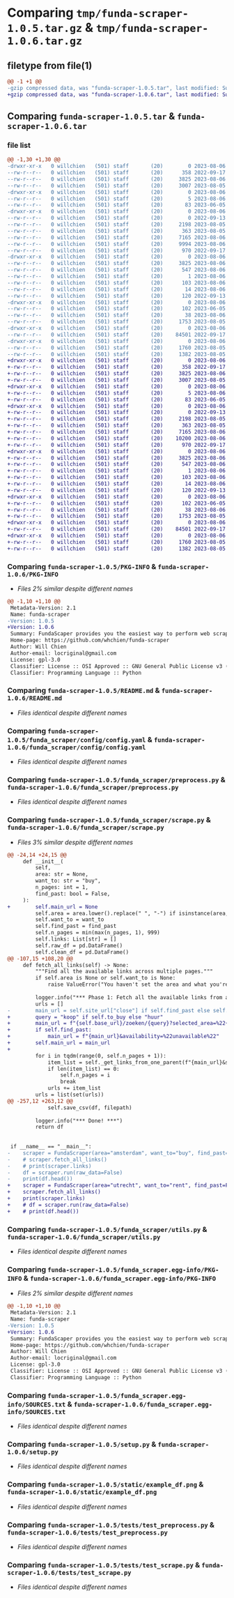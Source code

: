 # Comparing `tmp/funda-scraper-1.0.5.tar.gz` & `tmp/funda-scraper-1.0.6.tar.gz`

## filetype from file(1)

```diff
@@ -1 +1 @@
-gzip compressed data, was "funda-scraper-1.0.5.tar", last modified: Sun Aug  6 12:49:27 2023, max compression
+gzip compressed data, was "funda-scraper-1.0.6.tar", last modified: Sun Aug  6 13:21:13 2023, max compression
```

## Comparing `funda-scraper-1.0.5.tar` & `funda-scraper-1.0.6.tar`

### file list

```diff
@@ -1,30 +1,30 @@
-drwxr-xr-x   0 willchien   (501) staff       (20)        0 2023-08-06 12:49:27.546584 funda-scraper-1.0.5/
--rw-r--r--   0 willchien   (501) staff       (20)      358 2022-09-17 10:26:03.000000 funda-scraper-1.0.5/MANIFEST.in
--rw-r--r--   0 willchien   (501) staff       (20)     3825 2023-08-06 12:49:27.546424 funda-scraper-1.0.5/PKG-INFO
--rw-r--r--   0 willchien   (501) staff       (20)     3007 2023-08-05 15:18:43.000000 funda-scraper-1.0.5/README.md
-drwxr-xr-x   0 willchien   (501) staff       (20)        0 2023-08-06 12:49:27.543837 funda-scraper-1.0.5/funda_scraper/
--rw-r--r--   0 willchien   (501) staff       (20)        5 2023-08-06 12:49:03.000000 funda-scraper-1.0.5/funda_scraper/VERSION
--rw-r--r--   0 willchien   (501) staff       (20)       83 2023-06-05 14:47:30.000000 funda-scraper-1.0.5/funda_scraper/__init__.py
-drwxr-xr-x   0 willchien   (501) staff       (20)        0 2023-08-06 12:49:27.545001 funda-scraper-1.0.5/funda_scraper/config/
--rw-r--r--   0 willchien   (501) staff       (20)        0 2022-09-13 14:21:55.000000 funda-scraper-1.0.5/funda_scraper/config/__init__.py
--rw-r--r--   0 willchien   (501) staff       (20)     2198 2023-08-05 14:17:10.000000 funda-scraper-1.0.5/funda_scraper/config/config.yaml
--rw-r--r--   0 willchien   (501) staff       (20)      363 2023-08-05 14:17:10.000000 funda-scraper-1.0.5/funda_scraper/config/core.py
--rw-r--r--   0 willchien   (501) staff       (20)     7165 2023-08-06 12:46:07.000000 funda-scraper-1.0.5/funda_scraper/preprocess.py
--rw-r--r--   0 willchien   (501) staff       (20)     9994 2023-08-06 12:48:16.000000 funda-scraper-1.0.5/funda_scraper/scrape.py
--rw-r--r--   0 willchien   (501) staff       (20)      970 2022-09-17 07:54:57.000000 funda-scraper-1.0.5/funda_scraper/utils.py
-drwxr-xr-x   0 willchien   (501) staff       (20)        0 2023-08-06 12:49:27.544547 funda-scraper-1.0.5/funda_scraper.egg-info/
--rw-r--r--   0 willchien   (501) staff       (20)     3825 2023-08-06 12:49:27.000000 funda-scraper-1.0.5/funda_scraper.egg-info/PKG-INFO
--rw-r--r--   0 willchien   (501) staff       (20)      547 2023-08-06 12:49:27.000000 funda-scraper-1.0.5/funda_scraper.egg-info/SOURCES.txt
--rw-r--r--   0 willchien   (501) staff       (20)        1 2023-08-06 12:49:27.000000 funda-scraper-1.0.5/funda_scraper.egg-info/dependency_links.txt
--rw-r--r--   0 willchien   (501) staff       (20)      103 2023-08-06 12:49:27.000000 funda-scraper-1.0.5/funda_scraper.egg-info/requires.txt
--rw-r--r--   0 willchien   (501) staff       (20)       14 2023-08-06 12:49:27.000000 funda-scraper-1.0.5/funda_scraper.egg-info/top_level.txt
--rw-r--r--   0 willchien   (501) staff       (20)      120 2022-09-13 18:41:58.000000 funda-scraper-1.0.5/pyproject.toml
-drwxr-xr-x   0 willchien   (501) staff       (20)        0 2023-08-06 12:49:27.542697 funda-scraper-1.0.5/requirements/
--rw-r--r--   0 willchien   (501) staff       (20)      102 2023-06-05 15:09:36.000000 funda-scraper-1.0.5/requirements/requirements.txt
--rw-r--r--   0 willchien   (501) staff       (20)       38 2023-08-06 12:49:27.546626 funda-scraper-1.0.5/setup.cfg
--rw-r--r--   0 willchien   (501) staff       (20)     1753 2023-08-05 14:51:56.000000 funda-scraper-1.0.5/setup.py
-drwxr-xr-x   0 willchien   (501) staff       (20)        0 2023-08-06 12:49:27.545191 funda-scraper-1.0.5/static/
--rw-r--r--   0 willchien   (501) staff       (20)    84501 2022-09-17 09:27:50.000000 funda-scraper-1.0.5/static/example_df.png
-drwxr-xr-x   0 willchien   (501) staff       (20)        0 2023-08-06 12:49:27.546054 funda-scraper-1.0.5/tests/
--rw-r--r--   0 willchien   (501) staff       (20)     1760 2023-08-05 14:17:10.000000 funda-scraper-1.0.5/tests/test_preprocess.py
--rw-r--r--   0 willchien   (501) staff       (20)     1382 2023-08-05 14:51:56.000000 funda-scraper-1.0.5/tests/test_scrape.py
+drwxr-xr-x   0 willchien   (501) staff       (20)        0 2023-08-06 13:21:13.660082 funda-scraper-1.0.6/
+-rw-r--r--   0 willchien   (501) staff       (20)      358 2022-09-17 10:26:03.000000 funda-scraper-1.0.6/MANIFEST.in
+-rw-r--r--   0 willchien   (501) staff       (20)     3825 2023-08-06 13:21:13.659957 funda-scraper-1.0.6/PKG-INFO
+-rw-r--r--   0 willchien   (501) staff       (20)     3007 2023-08-05 15:18:43.000000 funda-scraper-1.0.6/README.md
+drwxr-xr-x   0 willchien   (501) staff       (20)        0 2023-08-06 13:21:13.657471 funda-scraper-1.0.6/funda_scraper/
+-rw-r--r--   0 willchien   (501) staff       (20)        5 2023-08-06 13:20:46.000000 funda-scraper-1.0.6/funda_scraper/VERSION
+-rw-r--r--   0 willchien   (501) staff       (20)       83 2023-06-05 14:47:30.000000 funda-scraper-1.0.6/funda_scraper/__init__.py
+drwxr-xr-x   0 willchien   (501) staff       (20)        0 2023-08-06 13:21:13.658707 funda-scraper-1.0.6/funda_scraper/config/
+-rw-r--r--   0 willchien   (501) staff       (20)        0 2022-09-13 14:21:55.000000 funda-scraper-1.0.6/funda_scraper/config/__init__.py
+-rw-r--r--   0 willchien   (501) staff       (20)     2198 2023-08-05 14:17:10.000000 funda-scraper-1.0.6/funda_scraper/config/config.yaml
+-rw-r--r--   0 willchien   (501) staff       (20)      363 2023-08-05 14:17:10.000000 funda-scraper-1.0.6/funda_scraper/config/core.py
+-rw-r--r--   0 willchien   (501) staff       (20)     7165 2023-08-06 12:46:07.000000 funda-scraper-1.0.6/funda_scraper/preprocess.py
+-rw-r--r--   0 willchien   (501) staff       (20)    10200 2023-08-06 13:20:38.000000 funda-scraper-1.0.6/funda_scraper/scrape.py
+-rw-r--r--   0 willchien   (501) staff       (20)      970 2022-09-17 07:54:57.000000 funda-scraper-1.0.6/funda_scraper/utils.py
+drwxr-xr-x   0 willchien   (501) staff       (20)        0 2023-08-06 13:21:13.658233 funda-scraper-1.0.6/funda_scraper.egg-info/
+-rw-r--r--   0 willchien   (501) staff       (20)     3825 2023-08-06 13:21:13.000000 funda-scraper-1.0.6/funda_scraper.egg-info/PKG-INFO
+-rw-r--r--   0 willchien   (501) staff       (20)      547 2023-08-06 13:21:13.000000 funda-scraper-1.0.6/funda_scraper.egg-info/SOURCES.txt
+-rw-r--r--   0 willchien   (501) staff       (20)        1 2023-08-06 13:21:13.000000 funda-scraper-1.0.6/funda_scraper.egg-info/dependency_links.txt
+-rw-r--r--   0 willchien   (501) staff       (20)      103 2023-08-06 13:21:13.000000 funda-scraper-1.0.6/funda_scraper.egg-info/requires.txt
+-rw-r--r--   0 willchien   (501) staff       (20)       14 2023-08-06 13:21:13.000000 funda-scraper-1.0.6/funda_scraper.egg-info/top_level.txt
+-rw-r--r--   0 willchien   (501) staff       (20)      120 2022-09-13 18:41:58.000000 funda-scraper-1.0.6/pyproject.toml
+drwxr-xr-x   0 willchien   (501) staff       (20)        0 2023-08-06 13:21:13.656416 funda-scraper-1.0.6/requirements/
+-rw-r--r--   0 willchien   (501) staff       (20)      102 2023-06-05 15:09:36.000000 funda-scraper-1.0.6/requirements/requirements.txt
+-rw-r--r--   0 willchien   (501) staff       (20)       38 2023-08-06 13:21:13.660121 funda-scraper-1.0.6/setup.cfg
+-rw-r--r--   0 willchien   (501) staff       (20)     1753 2023-08-05 14:51:56.000000 funda-scraper-1.0.6/setup.py
+drwxr-xr-x   0 willchien   (501) staff       (20)        0 2023-08-06 13:21:13.658916 funda-scraper-1.0.6/static/
+-rw-r--r--   0 willchien   (501) staff       (20)    84501 2022-09-17 09:27:50.000000 funda-scraper-1.0.6/static/example_df.png
+drwxr-xr-x   0 willchien   (501) staff       (20)        0 2023-08-06 13:21:13.659673 funda-scraper-1.0.6/tests/
+-rw-r--r--   0 willchien   (501) staff       (20)     1760 2023-08-05 14:17:10.000000 funda-scraper-1.0.6/tests/test_preprocess.py
+-rw-r--r--   0 willchien   (501) staff       (20)     1382 2023-08-05 14:51:56.000000 funda-scraper-1.0.6/tests/test_scrape.py
```

### Comparing `funda-scraper-1.0.5/PKG-INFO` & `funda-scraper-1.0.6/PKG-INFO`

 * *Files 2% similar despite different names*

```diff
@@ -1,10 +1,10 @@
 Metadata-Version: 2.1
 Name: funda-scraper
-Version: 1.0.5
+Version: 1.0.6
 Summary: FundaScaper provides you the easiest way to perform web scraping from Funda, the Dutch housing website.
 Home-page: https://github.com/whchien/funda-scraper
 Author: Will Chien
 Author-email: locriginal@gmail.com
 License: gpl-3.0
 Classifier: License :: OSI Approved :: GNU General Public License v3 (GPLv3)
 Classifier: Programming Language :: Python
```

### Comparing `funda-scraper-1.0.5/README.md` & `funda-scraper-1.0.6/README.md`

 * *Files identical despite different names*

### Comparing `funda-scraper-1.0.5/funda_scraper/config/config.yaml` & `funda-scraper-1.0.6/funda_scraper/config/config.yaml`

 * *Files identical despite different names*

### Comparing `funda-scraper-1.0.5/funda_scraper/preprocess.py` & `funda-scraper-1.0.6/funda_scraper/preprocess.py`

 * *Files identical despite different names*

### Comparing `funda-scraper-1.0.5/funda_scraper/scrape.py` & `funda-scraper-1.0.6/funda_scraper/scrape.py`

 * *Files 3% similar despite different names*

```diff
@@ -24,14 +24,15 @@
     def __init__(
         self,
         area: str = None,
         want_to: str = "buy",
         n_pages: int = 1,
         find_past: bool = False,
     ):
+        self.main_url = None
         self.area = area.lower().replace(" ", "-") if isinstance(area, str) else area
         self.want_to = want_to
         self.find_past = find_past
         self.n_pages = min(max(n_pages, 1), 999)
         self.links: List[str] = []
         self.raw_df = pd.DataFrame()
         self.clean_df = pd.DataFrame()
@@ -107,15 +108,20 @@
     def fetch_all_links(self) -> None:
         """Find all the available links across multiple pages."""
         if self.area is None or self.want_to is None:
             raise ValueError("You haven't set the area and what you're looking for.")
 
         logger.info("*** Phase 1: Fetch all the available links from all pages *** ")
         urls = []
-        main_url = self.site_url["close"] if self.find_past else self.site_url["open"]
+        query = "koop" if self.to_buy else "huur"
+        main_url = f"{self.base_url}/zoeken/{query}?selected_area=%22{self.area}%22"
+        if self.find_past:
+            main_url = f"{main_url}&availability=%22unavailable%22"
+        self.main_url = main_url
+
         for i in tqdm(range(0, self.n_pages + 1)):
             item_list = self._get_links_from_one_parent(f"{main_url}&search_result={i}")
             if len(item_list) == 0:
                 self.n_pages = i
                 break
             urls += item_list
         urls = list(set(urls))
@@ -257,12 +263,12 @@
             self.save_csv(df, filepath)
 
         logger.info("*** Done! ***")
         return df
 
 
 if __name__ == "__main__":
-    scraper = FundaScraper(area="amsterdam", want_to="buy", find_past=True, n_pages=1)
-    # scraper.fetch_all_links()
-    # print(scraper.links)
-    df = scraper.run(raw_data=False)
-    print(df.head())
+    scraper = FundaScraper(area="utrecht", want_to="rent", find_past=False, n_pages=1)
+    scraper.fetch_all_links()
+    print(scraper.links)
+    # df = scraper.run(raw_data=False)
+    # print(df.head())
```

### Comparing `funda-scraper-1.0.5/funda_scraper/utils.py` & `funda-scraper-1.0.6/funda_scraper/utils.py`

 * *Files identical despite different names*

### Comparing `funda-scraper-1.0.5/funda_scraper.egg-info/PKG-INFO` & `funda-scraper-1.0.6/funda_scraper.egg-info/PKG-INFO`

 * *Files 2% similar despite different names*

```diff
@@ -1,10 +1,10 @@
 Metadata-Version: 2.1
 Name: funda-scraper
-Version: 1.0.5
+Version: 1.0.6
 Summary: FundaScaper provides you the easiest way to perform web scraping from Funda, the Dutch housing website.
 Home-page: https://github.com/whchien/funda-scraper
 Author: Will Chien
 Author-email: locriginal@gmail.com
 License: gpl-3.0
 Classifier: License :: OSI Approved :: GNU General Public License v3 (GPLv3)
 Classifier: Programming Language :: Python
```

### Comparing `funda-scraper-1.0.5/funda_scraper.egg-info/SOURCES.txt` & `funda-scraper-1.0.6/funda_scraper.egg-info/SOURCES.txt`

 * *Files identical despite different names*

### Comparing `funda-scraper-1.0.5/setup.py` & `funda-scraper-1.0.6/setup.py`

 * *Files identical despite different names*

### Comparing `funda-scraper-1.0.5/static/example_df.png` & `funda-scraper-1.0.6/static/example_df.png`

 * *Files identical despite different names*

### Comparing `funda-scraper-1.0.5/tests/test_preprocess.py` & `funda-scraper-1.0.6/tests/test_preprocess.py`

 * *Files identical despite different names*

### Comparing `funda-scraper-1.0.5/tests/test_scrape.py` & `funda-scraper-1.0.6/tests/test_scrape.py`

 * *Files identical despite different names*

